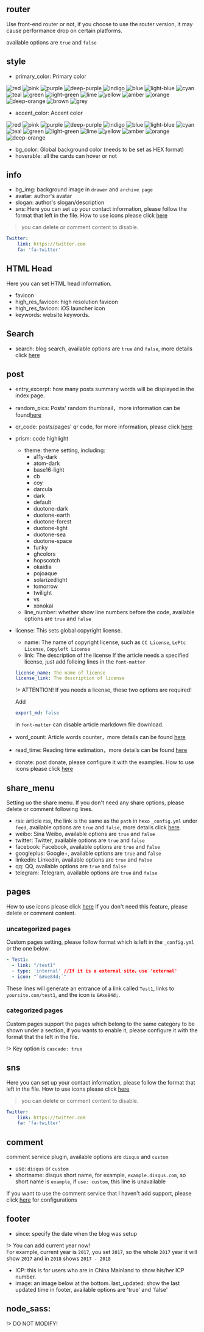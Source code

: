 ## router
Use front-end router or not, if you choose to use the router version, it may cause performance drop on certain platforms.

available options are `true` and `false`

## style
- primary_color: Primary color

![red](https://img.shields.io/badge/primary_color-red-%23F44336.svg?style=flat-square&colorB=F44336) ![pink](https://img.shields.io/badge/primary_color-pink-%23E91E63.svg?style=flat-square&colorB=E91E63) ![purple](https://img.shields.io/badge/primary_color-purple-%239C27B0.svg?style=flat-square&colorB=9C27B0) ![deep-purple](https://img.shields.io/badge/primary_color-deep--purple-%23673AB7.svg?style=flat-square&colorB=673AB7) ![indigo](https://img.shields.io/badge/primary_color-indigo-%233F51B5.svg?style=flat-square&colorB=3F51B5) ![blue](https://img.shields.io/badge/primary_color-blue-%232196F3.svg?style=flat-square&colorB=2196F3) ![light-blue](https://img.shields.io/badge/primary_color-light--blue-%2303A9F4.svg?style=flat-square&colorB=03A9F4) ![cyan](https://img.shields.io/badge/primary_color-cyan-%2300BCD4.svg?style=flat-square&colorB=00BCD4) ![teal](https://img.shields.io/badge/primary_color-teal-%23009688.svg?style=flat-square&colorB=009688) ![green](https://img.shields.io/badge/primary_color-green-%234CAF50.svg?style=flat-square&colorB=4CAF50) ![light-green](https://img.shields.io/badge/primary_color-light--green-%238BC34A.svg?style=flat-square&colorB=8BC34A) ![lime](https://img.shields.io/badge/primary_color-lime-%23CDDC39.svg?style=flat-square&colorB=CDDC39) ![yellow](https://img.shields.io/badge/primary_color-yellow-%23FFEB3B.svg?style=flat-square&colorB=FFEB3B) ![amber](https://img.shields.io/badge/primary_color-amber-%23FFC107.svg?style=flat-square&colorB=FFC107) ![orange](https://img.shields.io/badge/primary_color-orange-%23FF9800.svg?style=flat-square&colorB=FF9800) ![deep-orange](https://img.shields.io/badge/primary_color-deep--orange-%23FF5722.svg?style=flat-square&colorB=FF5722) ![brown](https://img.shields.io/badge/primary_color-brown-%23795548.svg?style=flat-square&colorB=795548) ![grey](https://img.shields.io/badge/primary_color-grey-%239E9E9E.svg?style=flat-square&colorB=9E9E9E)

- accent_color: Accent color

![red](https://img.shields.io/badge/accent_color-red-%23FF5252.svg?style=flat-square&colorB=FF5252) ![pink](https://img.shields.io/badge/accent_color-pink-%23FF4081.svg?style=flat-square&colorB=FF4081) ![purple](https://img.shields.io/badge/accent_color-purple-%23E040FB.svg?style=flat-square&colorB=E040FB) ![deep-purple](https://img.shields.io/badge/accent_color-deep--purple-%237C4DFF.svg?style=flat-square&colorB=7C4DFF) ![indigo](https://img.shields.io/badge/accent_color-indigo-%23536DFE.svg?style=flat-square&colorB=536DFE) ![blue](https://img.shields.io/badge/accent_color-blue-%23448AFF.svg?style=flat-square&colorB=448AFF) ![light-blue](https://img.shields.io/badge/accent_color-light--blue-%2340C4FF.svg?style=flat-square&colorB=40C4FF) ![cyan](https://img.shields.io/badge/accent_color-cyan-%2318FFFF.svg?style=flat-square&colorB=18FFFF) ![teal](https://img.shields.io/badge/accent_color-teal-%2364FFDA.svg?style=flat-square&colorB=64FFDA) ![green](https://img.shields.io/badge/accent_color-green-%2369F0AE.svg?style=flat-square&colorB=69F0AE) ![light-green](https://img.shields.io/badge/accent_color-light--green-%23B2FF59.svg?style=flat-square&colorB=B2FF59) ![lime](https://img.shields.io/badge/accent_color-lime-%23EEFF41.svg?style=flat-square&colorB=EEFF41) ![yellow](https://img.shields.io/badge/accent_color-yellow-%23FFFF00.svg?style=flat-square&colorB=FFFF00) ![amber](https://img.shields.io/badge/accent_color-amber-%23FFD740.svg?style=flat-square&colorB=FFD740) ![orange](https://img.shields.io/badge/accent_color-orange-%23FFAB40.svg?style=flat-square&colorB=FFAB40) ![deep-orange](https://img.shields.io/badge/accent_color-deep--orange-%23FF6E40.svg?style=flat-square&colorB=FF6E40)

- bg_color: Global background color (needs to be set as HEX format)
- hoverable: all the cards can hover or not

## info
- bg_img: background image in `drawer` and `archive page`
- avatar: author's avatar
- slogan: author's slogan/description
- sns:
Here you can set up your contact information, please follow the format that left in the file. How to use icons please click [here](/advanced?id=icons)
> you can delete or comment content to disable.

```` yaml
Twitter:
    link: https://twitter.com
    fa: 'fa-twitter'
````

## HTML Head
Here you can set HTML head information.
- favicon
- high_res_favicon: high resolution favicon
- high_res_favicon: iOS launcher icon
- keywords: website keywords.

## Search
- search: blog search, available options are `true` and `false`, more details click [here](/plugins?id=search)

## post
- entry_excerpt: how many posts summary words will be displayed in the index page.
- random_pics: Posts' random thumbnail，more information can be found[here](/advanced?id=random_pics)
- qr_code: posts/pages' qr code, for more information, please click [here](/plugins?id=qr_code)
- prism: code highlight
  - theme: theme setting, including:
    - a11y-dark
    - atom-dark
    - base16-light
    - cb
    - coy
    - darcula
    - dark
    - default
    - duotone-dark
    - duotone-earth
    - duotone-forest
    - duotone-light
    - duotone-sea
    - duotone-space
    - funky
    - ghcolors
    - hopscotch
    - okaidia
    - pojoaque
    - solarizedlight
    - tomorrow
    - twilight
    - vs
    - xonokai
  - line_number: whether show line numbers before the code, available options are `true` and `false`
- license: This sets global copyright license.
  - name: The name of copyright license, such as `CC License`, `LePtc License`, `Copyleft License`
  - link: The description of the license
  If the article needs a specified license, just add folloing lines in the `font-matter`
  ```` yaml
  license_name: The name of license
  license_link: The description of license
  ````
  !> ATTENTION! If you needs a license, these two options are required!

  Add
  ```` yaml
  export_md: false
  ````
  in `font-matter` can disable article markdown file download.

- word_count: Article words counter，more details can be found [here](/plugins?id=word_count)
- read_time: Reading time estimation，more details can be found [here](/plugins?id=word_count)
- donate: post donate, please configure it with the examples. How to use icons please click [here](/advanced?id=icons)

## share_menu
Setting uo the share menu. If you don't need any share options, please delete or comment following lines.
- rss: article rss, the link is the same as the `path` in ``hexo`` `_config.yml` under `feed`, available options are `true` and `false`, more details click [here](/plugins?id=rss).
- weibo: Sina Weibo, available options are `true` and `false`
- twitter: Twitter, available options are `true` and `false`
- facebook: Facebook, available options are `true` and `false`
- googleplus: Google+, available options are `true` and `false`
- linkedin: Linkedin, available options are `true` and `false`
- qq: QQ, available options are `true` and `false`
- telegram: Telegram, available options are `true` and `false`

## pages
How to use icons please click [here](/advanced?id=icons)
If you don't need this feature, please delete or comment content.

### uncategorized pages
Custom pages setting, please follow format which is left in the `_config.yml` or the one below.
```` yaml
- Test1:
  - link: "/test1"
  - type: 'internal' //If it is a external site，use 'external'
  - icon: "`&#xe84d;`"
````
These lines will generate an entrance of a link called `Test1`, links to `yoursite.com/test1`, and the icon is `&#xe84d;`.

### categorized pages
Custom pages support the pages which belong to the same category to be shown under a section, if you wants to enable it, please configure it with the format that the left in the file.

!> Key option is `cascade: true`

## sns
Here you can set up your contact information, please follow the format that left in the file. How to use icons please click [here](/advanced?id=icons)
> you can delete or comment content to disable.

```` yaml
Twitter:
    link: https://twitter.com
    fa: 'fa-twitter'
````

## comment
comment service plugin, available options are `disqus` and `custom`
- use: `disqus` or `custom`
- shortname: disqus short name, for example, `example.disqus.com`, so short name is `example`, if `use: custom`, this line is unavailable

If you want to use the comment service that I haven't add support, please click [here](/advanced?id=customComment) for configurations

## footer
- since: specify the date when the blog was setup

!> You can add current year now!
<br>For example, current year is `2017`, you set `2017`, so the whole `2017` year it will show `2017` and in `2018` shows `2017 - 2018`

- ICP: this is for users who are in China Mainland to show his/her ICP number.
- image: an image below at the bottom.
last_updated: show the last updated time in footer, available options are 'true' and 'false'

## node_sass:

!> DO NOT MODIFY!
